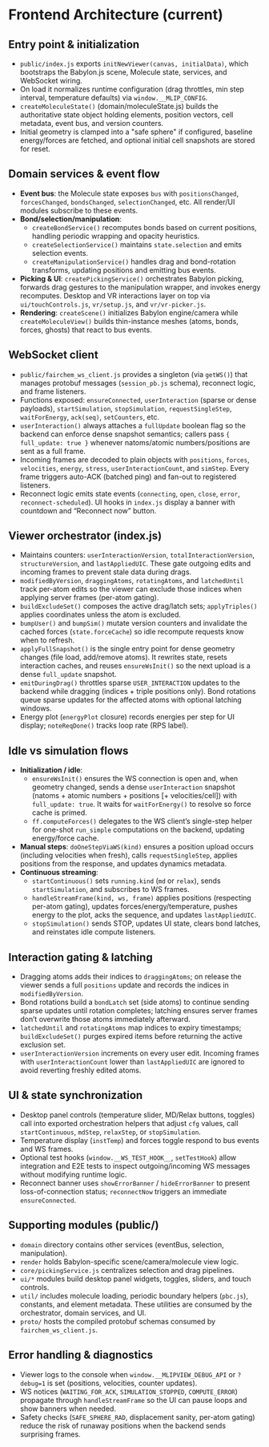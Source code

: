 # Frontend Architecture (current)

## Entry point & initialization
- `public/index.js` exports `initNewViewer(canvas, initialData)`, which bootstraps the Babylon.js scene, Molecule state, services, and WebSocket wiring.
- On load it normalizes runtime configuration (drag throttles, min step interval, temperature defaults) via `window.__MLIP_CONFIG`.
- `createMoleculeState()` (domain/moleculeState.js) builds the authoritative state object holding elements, position vectors, cell metadata, event bus, and version counters.
- Initial geometry is clamped into a "safe sphere" if configured, baseline energy/forces are fetched, and optional initial cell snapshots are stored for reset.

## Domain services & event flow
- **Event bus**: the Molecule state exposes `bus` with `positionsChanged`, `forcesChanged`, `bondsChanged`, `selectionChanged`, etc. All render/UI modules subscribe to these events.
- **Bond/selection/manipulation**:
  - `createBondService()` recomputes bonds based on current positions, handling periodic wrapping and opacity heuristics.
  - `createSelectionService()` maintains `state.selection` and emits selection events.
  - `createManipulationService()` handles drag and bond-rotation transforms, updating positions and emitting bus events.
- **Picking & UI**: `createPickingService()` orchestrates Babylon picking, forwards drag gestures to the manipulation wrapper, and invokes energy recomputes. Desktop and VR interactions layer on top via `ui/touchControls.js`, `vr/setup.js`, and `vr/vr-picker.js`.
- **Rendering**: `createScene()` initializes Babylon engine/camera while `createMoleculeView()` builds thin-instance meshes (atoms, bonds, forces, ghosts) that react to bus events.

## WebSocket client
- `public/fairchem_ws_client.js` provides a singleton (via `getWS()`) that manages protobuf messages (`session_pb.js` schema), reconnect logic, and frame listeners.
- Functions exposed: `ensureConnected`, `userInteraction` (sparse or dense payloads), `startSimulation`, `stopSimulation`, `requestSingleStep`, `waitForEnergy`, `ack(seq)`, `setCounters`, etc.
- `userInteraction()` always attaches a `fullUpdate` boolean flag so the backend can enforce dense snapshot semantics; callers pass `{ full_update: true }` whenever natoms/atomic numbers/positions are sent as a full frame.
- Incoming frames are decoded to plain objects with `positions`, `forces`, `velocities`, `energy`, `stress`, `userInteractionCount`, and `simStep`. Every frame triggers auto-ACK (batched ping) and fan-out to registered listeners.
- Reconnect logic emits state events (`connecting`, `open`, `close`, `error`, `reconnect-scheduled`). UI hooks in `index.js` display a banner with countdown and “Reconnect now” button.

## Viewer orchestrator (index.js)
- Maintains counters: `userInteractionVersion`, `totalInteractionVersion`, `structureVersion`, and `lastAppliedUIC`. These gate outgoing edits and incoming frames to prevent stale data during drags.
- `modifiedByVersion`, `draggingAtoms`, `rotatingAtoms`, and `latchedUntil` track per-atom edits so the viewer can exclude those indices when applying server frames (per-atom gating).
- `buildExcludeSet()` composes the active drag/latch sets; `applyTriples()` applies coordinates unless the atom is excluded.
- `bumpUser()` and `bumpSim()` mutate version counters and invalidate the cached forces (`state.forceCache`) so idle recompute requests know when to refresh.
- `applyFullSnapshot()` is the single entry point for dense geometry changes (file load, add/remove atoms). It rewrites state, resets interaction caches, and reuses `ensureWsInit()` so the next upload is a dense `full_update` snapshot.
- `emitDuringDrag()` throttles sparse `USER_INTERACTION` updates to the backend while dragging (indices + triple positions only). Bond rotations queue sparse updates for the affected atoms with optional latching windows.
- Energy plot (`energyPlot` closure) records energies per step for UI display; `noteReqDone()` tracks loop rate (RPS label).

## Idle vs simulation flows
- **Initialization / idle**:
  - `ensureWsInit()` ensures the WS connection is open and, when geometry changed, sends a dense `userInteraction` snapshot (natoms + atomic numbers + positions [+ velocities/cell]) with `full_update: true`. It waits for `waitForEnergy()` to resolve so force cache is primed.
  - `ff.computeForces()` delegates to the WS client’s single-step helper for one-shot `run_simple` computations on the backend, updating energy/force cache.
- **Manual steps**: `doOneStepViaWS(kind)` ensures a position upload occurs (including velocities when fresh), calls `requestSingleStep`, applies positions from the response, and updates dynamics metadata.
- **Continuous streaming**:
  - `startContinuous()` sets `running.kind` (`md` or `relax`), sends `startSimulation`, and subscribes to WS frames.
  - `handleStreamFrame(kind, ws, frame)` applies positions (respecting per-atom gating), updates forces/energy/temperature, pushes energy to the plot, acks the sequence, and updates `lastAppliedUIC`.
  - `stopSimulation()` sends STOP, updates UI state, clears bond latches, and reinstates idle compute listeners.

## Interaction gating & latching
- Dragging atoms adds their indices to `draggingAtoms`; on release the viewer sends a full `positions` update and records the indices in `modifiedByVersion`.
- Bond rotations build a `bondLatch` set (side atoms) to continue sending sparse updates until rotation completes; latching ensures server frames don’t overwrite those atoms immediately afterward.
- `latchedUntil` and `rotatingAtoms` map indices to expiry timestamps; `buildExcludeSet()` purges expired items before returning the active exclusion set.
- `userInteractionVersion` increments on every user edit. Incoming frames with `userInteractionCount` lower than `lastAppliedUIC` are ignored to avoid reverting freshly edited atoms.

## UI & state synchronization
- Desktop panel controls (temperature slider, MD/Relax buttons, toggles) call into exported orchestration helpers that adjust `cfg` values, call `startContinuous`, `mdStep`, `relaxStep`, or `stopSimulation`.
- Temperature display (`instTemp`) and forces toggle respond to bus events and WS frames.
- Optional test hooks (`window.__WS_TEST_HOOK__`, `setTestHook`) allow integration and E2E tests to inspect outgoing/incoming WS messages without modifying runtime logic.
- Reconnect banner uses `showErrorBanner` / `hideErrorBanner` to present loss-of-connection status; `reconnectNow` triggers an immediate `ensureConnected`.

## Supporting modules (public/)
- `domain` directory contains other services (eventBus, selection, manipulation).
- `render` holds Babylon-specific scene/camera/molecule view logic.
- `core/pickingService.js` centralizes selection and drag pipelines.
- `ui/*` modules build desktop panel widgets, toggles, sliders, and touch controls.
- `util/` includes molecule loading, periodic boundary helpers (`pbc.js`), constants, and element metadata. These utilities are consumed by the orchestrator, domain services, and UI.
- `proto/` hosts the compiled protobuf schemas consumed by `fairchem_ws_client.js`.

## Error handling & diagnostics
- Viewer logs to the console when `window.__MLIPVIEW_DEBUG_API` or `?debug=1` is set (positions, velocities, counter updates).
- WS notices (`WAITING_FOR_ACK`, `SIMULATION_STOPPED`, `COMPUTE_ERROR`) propagate through `handleStreamFrame` so the UI can pause loops and show banners when needed.
- Safety checks (`SAFE_SPHERE_RAD`, displacement sanity, per-atom gating) reduce the risk of runaway positions when the backend sends surprising frames.
